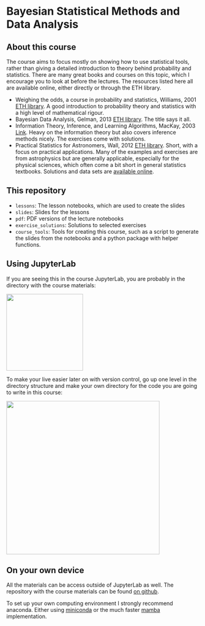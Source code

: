 # Bayesian Statistical Methods and Data Analysis

## About this course

The course aims to focus mostly on showing how to use statistical tools, rather than giving a detailed introduction to theory behind probability and statistics. There are many great books and courses on this topic, which I encourage you to look at before the lectures. The resources listed here all are available online, either directly or through the ETH library.

- Weighing the odds, a course in probability and statistics, Williams, 2001 [ETH library](https://eth.swisscovery.slsp.ch/permalink/41SLSP_ETH/lshl64/alma99117170967205503). A good introduction to probability theory and statistics with a high level of mathematical rigour.
- Bayesian Data Analysis, Gelman, 2013 [ETH library](https://eth.swisscovery.slsp.ch/permalink/41SLSP_ETH/lshl64/alma99117222397805503). The title says it all.
- Information Theory, Inference, and Learning Algorithms, MacKay, 2003 [Link](http://www.inference.org.uk/itprnn/book.pdf). Heavy on the information theory but also covers inference methods nicely. The exercises come with solutions.
- Practical Statistics for Astronomers, Wall, 2012 [ETH library](https://eth.swisscovery.slsp.ch/permalink/41SLSP_ETH/lshl64/alma99117170816205503). Short, with a focus on practical applications. Many of the examples and exercises are from astrophysics but are generally applicable, especially for the physical sciences, which often come a bit short in general statistics textbooks. Solutions and data sets are [available online](https://www.astro.ubc.ca/people/jvw/ASTROSTATS/pracstats_web_ed2.html).

## This repository

- `lessons`: The lesson notebooks, which are used to create the slides
- `slides`: Slides for the lessons
- `pdf`: PDF versions of the lecture notebooks
- `exercise_solutions`: Solutions to selected exercises
- `course_tools`: Tools for creating this course, such as a script to generate the slides from the notebooks and a python package with helper functions.

## Using JupyterLab

If you are seeing this in the course JupyterLab, you are probably in the directory with the course materials:

<img src="assets/jupyterlab_landing.png" height="200">

To make your live easier later on with version control, go up one level in the directory structure and make your own directory for the code you are going to write in this course:

<img src="assets/jupyterlab_toplevel_annotated.png" height="400">



## On your own device

All the materials can be access outside of JupyterLab as well. The repository with the course materials can be found [on github](https://github.com/tilmantroester/bayesian_statistical_methods/tree/fs2023).

To set up your own computing environment I strongly recommend anaconda. Either using [miniconda](https://docs.conda.io/en/latest/miniconda.html) or the much faster [mamba](https://mamba.readthedocs.io/en/latest/installation.html#install-script) implementation.
